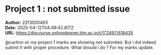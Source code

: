 # Project 1 : not submitted issue

**Author:** 22f3000463  
**Date:** 2025-04-12T04:49:42.817Z  
**URL:** https://discourse.onlinedegree.iitm.ac.in/t/172497/618435

@carlton sir my project 1 marks are showing not submited. But i did indeed submit it with proper procedure. What should i do ? For my marks update.
